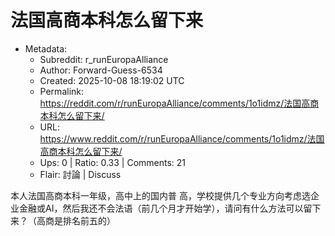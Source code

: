 # 法国高商本科怎么留下来

- Metadata:
  - Subreddit: r_runEuropaAlliance
  - Author: Forward-Guess-6534
  - Created: 2025-10-08 18:19:02 UTC
  - Permalink: https://reddit.com/r/runEuropaAlliance/comments/1o1idmz/法国高商本科怎么留下来/
  - URL: https://www.reddit.com/r/runEuropaAlliance/comments/1o1idmz/法国高商本科怎么留下来/
  - Ups: 0 | Ratio: 0.33 | Comments: 21
  - Flair: 討論 | Discuss


本人法国高商本科一年级，高中上的国内普
高，学校提供几个专业方向考虑选企业金融或AI，然后我还不会法语（前几个月才开始学），请问有什么方法可以留下来？（高商是排名前五的）

